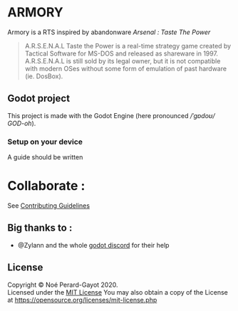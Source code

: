 # ARMORY

Armory is a RTS inspired by abandonware _Arsenal : Taste The Power_

> A.R.S.E.N.A.L Taste the Power is a real-time strategy game created by Tactical Software for MS-DOS and released as shareware in 1997. A.R.S.E.N.A.L is still sold by its legal owner, but it is not compatible with modern OSes without some form of emulation of past hardware (ie. DosBox).

## Godot project

This project is made with the Godot Engine (here pronounced _/ˈɡɒdoʊ/_ _GOD-oh_).

### Setup on your device

A guide should be written
   
# Collaborate :
See [Contributing Guidelines](CONTRIBUTING.md)

## Big thanks to :

- @Zylann and the whole [godot discord](https://discord.com/invite/4JBkykG) for their help

## License

Copyright © Noé Perard-Gayot 2020.    
Licensed under the [MIT License](LICENSE.txt)
You may also obtain a copy of the License at https://opensource.org/licenses/mit-license.php 
